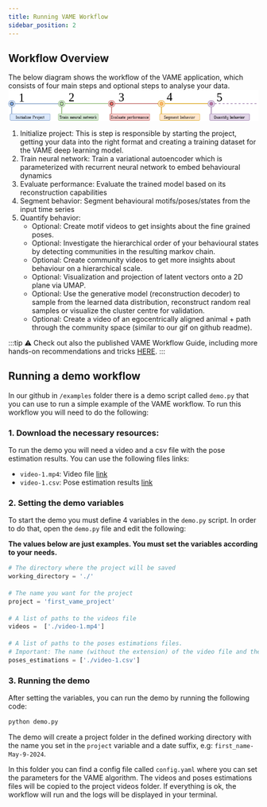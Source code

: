 ```yaml
---
title: Running VAME Workflow
sidebar_position: 2
---
```


## Workflow Overview
The below diagram shows the workflow of the VAME application, which consists of four main steps and optional steps to analyse your data.
![Workflow Overview](/img/workflow_overview.png)
1. Initialize project: This is step is responsible by starting the project, getting your data into the right format and creating a training dataset for the VAME deep learning model.
2. Train neural network: Train a variational autoencoder which is parameterized with recurrent neural network to embed behavioural dynamics
3. Evaluate performance: Evaluate the trained model based on its reconstruction capabilities
4. Segment behavior: Segment behavioural motifs/poses/states from the input time series
5. Quantify behavior:
    - Optional: Create motif videos to get insights about the fine grained poses.
    - Optional: Investigate the hierarchical order of your behavioural states by detecting communities in the resulting markov chain.
    - Optional: Create community videos to get more insights about behaviour on a hierarchical scale.
    - Optional: Visualization and projection of latent vectors onto a 2D plane via UMAP.
    - Optional: Use the generative model (reconstruction decoder) to sample from the learned data distribution, reconstruct random real samples or visualize the cluster centre for validation.
    - Optional: Create a video of an egocentrically aligned animal + path through the community space (similar to our gif on github readme).

:::tip
⚠️ Check out also the published VAME Workflow Guide, including more hands-on recommendations and tricks [HERE](https://www.nature.com/articles/s42003-022-04080-7#Sec8).
:::


## Running a demo workflow
In our github in `/examples` folder there is a demo script called `demo.py` that you can use to run a simple example of the VAME workflow. To run this workflow you will need to do the following:


### 1. Download the necessary resources:
To run the demo you will need a video and a csv file with the pose estimation results. You can use the following files links:
- `video-1.mp4`: Video file [link](https://drive.google.com/file/d/1w6OW9cN_-S30B7rOANvSaR9c3O5KeF0c/view)
- `video-1.csv`: Pose estimation results [link](https://github.com/EthoML/VAME/blob/master/examples/video-1.csv)

### 2. Setting the demo variables
To start the demo you must define 4 variables in the `demo.py` script. In order to do that, open the `demo.py` file and edit the following:

**The values below are just examples. You must set the variables according to your needs.**
```python
# The directory where the project will be saved
working_directory = './'

# The name you want for the project
project = 'first_vame_project'

# A list of paths to the videos file
videos =  ['./video-1.mp4']

# A list of paths to the poses estimations files.
# Important: The name (without the extension) of the video file and the pose estimation file must be the same. E.g. `video-1.mp4` and `video-1.csv`
poses_estimations = ['./video-1.csv']
```

### 3. Running the demo
After setting the variables, you can run the demo by running the following code:

```python
python demo.py
```

The demo will create a project folder in the defined working directory with the name you set in the `project` variable and a date suffix, e.g: `first_name-May-9-2024`.

In this folder you can find a config file called `config.yaml` where you can set the parameters for the VAME algorithm. The videos and poses estimations files will be copied to the project videos folder. If everything is ok, the workflow will run and the logs will be displayed in your terminal.
